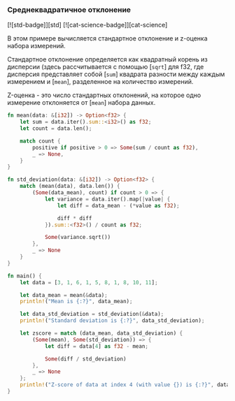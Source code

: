 ### Среднеквадратичное отклонение

[![std-badge]][std] [![cat-science-badge]][cat-science]

В этом примере вычисляется стандартное отклонение и z-оценка набора измерений.

Стандартное отклонение определяется как квадратный корень из дисперсии (здесь рассчитывается с помощью [`sqrt`] для f32, где дисперсия представляет собой [`sum`] квадрата разности между каждым измерением и [`mean`], разделенное на количество измерений.

Z-оценка - это число стандартных отклонений, на которое одно измерение отклоняется от [`mean`] набора данных.

```rust
fn mean(data: &[i32]) -> Option<f32> {
    let sum = data.iter().sum::<i32>() as f32;
    let count = data.len();

    match count {
        positive if positive > 0 => Some(sum / count as f32),
        _ => None,
    }
}

fn std_deviation(data: &[i32]) -> Option<f32> {
    match (mean(data), data.len()) {
        (Some(data_mean), count) if count > 0 => {
            let variance = data.iter().map(|value| {
                let diff = data_mean - (*value as f32);

                diff * diff
            }).sum::<f32>() / count as f32;

            Some(variance.sqrt())
        },
        _ => None
    }
}

fn main() {
    let data = [3, 1, 6, 1, 5, 8, 1, 8, 10, 11];

    let data_mean = mean(&data);
    println!("Mean is {:?}", data_mean);

    let data_std_deviation = std_deviation(&data);
    println!("Standard deviation is {:?}", data_std_deviation);

    let zscore = match (data_mean, data_std_deviation) {
        (Some(mean), Some(std_deviation)) => {
            let diff = data[4] as f32 - mean;

            Some(diff / std_deviation)
        },
        _ => None
    };
    println!("Z-score of data at index 4 (with value {}) is {:?}", data[4], zscore);
}
```


